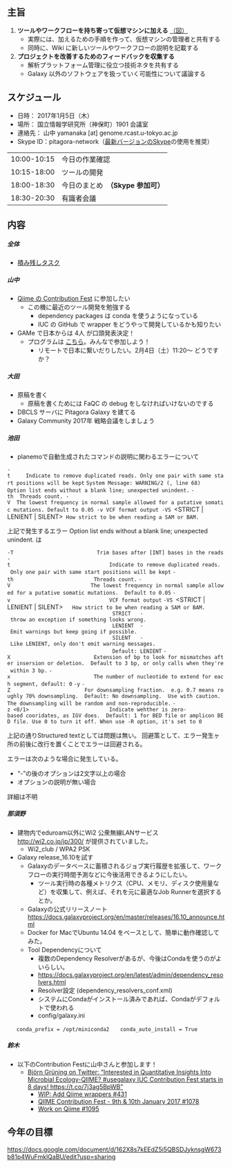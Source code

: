 
主旨
----

1.  **ツールやワークフローを持ち寄って仮想マシンに加える** [（図）](http://www.pitagora-galaxy.org/_/rsrc/1416890873801/about/about_overview.png)
    -   実際には、加えるための手順を作って、仮想マシンの管理者と共有する
    -   同時に、Wiki に新しいツールやワークフローの説明を記載する
2.  **プロジェクトを改善するためのフィードバックを収集する**
    -   解析プラットフォーム管理に役立つ技術ネタを共有する
    -   Galaxy 以外のソフトウェアを扱っていく可能性について議論する

スケジュール
------------

-   日時： 2017年1月5日（木）
-   場所： 国立情報学研究所（神保町）1901 会議室
-   連絡先： 山中 yamanaka \[at\] genome.rcast.u-tokyo.ac.jp
-   Skype ID：pitagora-network（[最新バージョンのSkype](http://www.skype.com/ja/)の使用を推奨）

|             |                                    |
|-------------|------------------------------------|
| 10:00-10:15 | 今日の作業確認                     |
| 10:15-18:00 | ツールの開発                       |
| 18:00-18:30 | 今日のまとめ　**（Skype 参加可）** |
| 18:30-20:30 | 有識者会議                         |

内容
----

##### 全体

-   [積み残しタスク](/積み残しタスク "wikilink")

##### 山中

-   [Qiime の Contribution Fest](https://github.com/galaxyproject/tools-iuc/pull/431) に参加したい
    -   この機に最近のツール開発を勉強する
        -   dependency packages は conda を使うようになっている
        -   IUC の GitHub で wrapper をどうやって開発しているかも知りたい
-   GAMe で日本からは 4人 が口頭発表決定！
    -   プログラムは [こちら](https://www.embl-abr.org.au/game2017/conference/)。みんなで参加しよう！
        -   リモートで日本に繋いだりしたい。2月4日（土）11:20〜 どうですか？

##### 大田

-   原稿を書く
    -   原稿を書くためには FaQC の debug をしなければいけないのでする
-   DBCLS サーバに Pitagora Galaxy を建てる
-   Galaxy Community 2017年 戦略会議をしましょう

##### 池田

-   planemoで自動生成されたコマンドの説明に関わるエラーについて

`-t     Indicate to remove duplicated reads. Only one pair with same start positions will be kept`
`System Message: WARNING/2 (`<string>`, line 68)`
`Option list ends without a blank line; unexpected unindent.`
`-th `<INT>` Threads count. -V `<freq>` The lowest frequency in normal sample allowed for a putative somatic mutations. Default to 0.05 -v VCF format output -VS `<STRICT | LENIENT | SILENT>` How strict to be when reading a SAM or BAM.`

上記で発生するエラー Option list ends without a blank line; unexpected unindent. は

`-T `<INT>`                          Trim bases after [INT] bases in the reads`
`-t                                Indicate to remove duplicated reads.  Only one pair with same start positions will be kept`
`-th `<INT>`                         Threads count.`
`-V `<freq>`                         The lowest frequency in normal sample allowed for a putative somatic mutations.  Default to 0.05`
`-v                                VCF format output`
`-VS `<STRICT | LENIENT | SILENT>`   How strict to be when reading a SAM or BAM.`
`                                  STRICT   - throw an exception if something looks wrong.`
`                                  LENIENT  - Emit warnings but keep going if possible.`
`                                  SILENT   - Like LENIENT, only don't emit warning messages.`
`                                  Default: LENIENT`
`-X `<INT>`                          Extension of bp to look for mismatches after insersion or deletion.  Default to 3 bp, or only calls when they're within 3 bp.`
`-x `<INT>`                          The number of nucleotide to extend for each segment, default: 0`
`-y`
`-Z `<double>`                       For downsampling fraction.  e.g. 0.7 means roughly 70% downsampling.  Default: No downsampling.  Use with caution. The downsampling will be random and non-reproducible.`
`-z <0/1>                          Indicate wehther is zero-based cooridates, as IGV does.  Default: 1 for BED file or amplicon BED file. Use 0 to turn it off. When use -R option, it's set to 0`

上記の通りStructured textとしては問題は無い。 回避策として、エラー発生ヶ所の前後に改行を置くことでエラーは回避される。

エラーは次のような場合に発生している。

-   “-”の後のオプションは2文字以上の場合
-   オプションの説明が無い場合

詳細は不明

##### 那須野

-   建物内でeduroam以外にWi2 公衆無線LANサービス <http://wi2.co.jp/jp/300/> が提供されていました。
    -   Wi2_club / WPA2 PSK
-   Galaxy release_16.10を試す
    -   Galaxyのデータベースに蓄積されるジョブ実行履歴を拡張して、ワークフローの実行時間予測などに今後活用できるようにしたい。
        -   ツール実行時の各種メトリクス（CPU、メモリ、ディスク使用量など）を収集して、例えば、それを元に最適なJob Runnerを選択するとか。
    -   Galaxyの公式リリースノート <https://docs.galaxyproject.org/en/master/releases/16.10_announce.html>
    -   Docker for MacでUbuntu 14.04 をベースとして、簡単に動作確認してみた。
    -   Tool Dependencyについて
        -   複数のDependency Resolverがあるが、今後はCondaを使うのがよいらしい。
        -   <https://docs.galaxyproject.org/en/latest/admin/dependency_resolvers.html>
        -   Resolver設定 (dependency_resolvers_conf.xml)
        -   システムにCondaがインストール済みであれば、Condaがデフォルトで使われる
        -   config/galaxy.ini

`   conda_prefix = /opt/miniconda2`
`   conda_auto_install = True`

##### 鈴木

-   以下のContribution Festに山中さんと参加します！
    -   [Björn Grüning on Twitter: “Interested in Quantitative Insights Into Microbial Ecology-QIIME? \#usegalaxy IUC Contribution Fest starts in 8 days! <https://t.co/7j3ag5BpWB>”](https://twitter.com/bjoerngruening/status/815587040112902145)
        -   [WIP: Add Qiime wrappers \#431](https://github.com/galaxyproject/tools-iuc/pull/431)
        -   [QIIME Contribution Fest - 9th & 10th January 2017 \#1078](https://github.com/galaxyproject/tools-iuc/issues/1078)
        -   [Work on Qiime \#1095](https://github.com/galaxyproject/tools-iuc/pull/1095)

今年の目標
----------

<https://docs.google.com/document/d/162X8s7kEEdZ5i5QBSDJyknsgW673b81p4WuFmklQaBU/edit?usp=sharing>